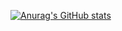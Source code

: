 [![Anurag's GitHub stats](https://github-readme-stats.vercel.app/api?username=inhifistereo&theme=dark&show_icons=true)](https://github.com/anuraghazra/github-readme-stats)
